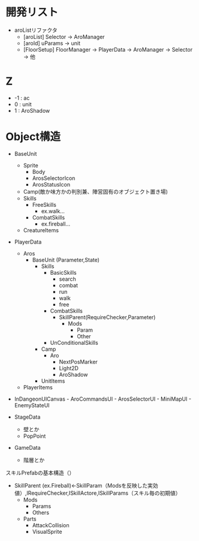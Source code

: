 # 開発リスト
 - aroListリファクタ
	- [aroList] Selector → AroManager
	- [aroId] uParams → unit
	- [FloorSetup] FloorManager → PlayerData → AroManager → Selector → 他


# Z
 - -1 : ac
 - 0 : unit
 - 1 : AroShadow




# Object構造

- BaseUnit
	- Sprite
		- Body
		- ArosSelectorIcon
		- ArosStatusIcon
	- Camp(敵か味方かの判別兼、陣営固有のオブジェクト置き場)
	- Skills
		- FreeSkills
			- ex.walk...
		- CombatSkills
			- ex.fireball...
	- CreatureItems


- PlayerData
	- Aros
		- BaseUnit (Parameter,State)
			- Skills
				- BasicSkills
					- search
					- combat
					- run
					- walk
					- free
				- CombatSkills
					- SkillParent(RequireChecker,Parameter)
						- Mods
							- Param
							- Other
				- UnConditionalSkills
			- Camp
				- Aro
					- NextPosMarker
					- Light2D
					- AroShadow
			- UnitItems
	- PlayerItems
- InDangeonUICanvas
		- AroCommandsUI
		- ArosSelectorUI
		- MiniMapUI
		- EnemyStateUI
- StageData
	- 壁とか
	- PopPoint
- GameData
	- 階層とか

	

スキルPrefabの基本構造（）
- SkillParent (ex.Fireball)←SkillParam（Modsを反映した実効値）,IRequireChecker,ISkillActore,ISkillParams（スキル毎の初期値）
	- Mods
		- Params
		- Others
	- Parts
		- AttackCollision
		- VisualSprite
